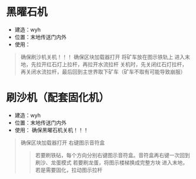 # 黑曜石机
- 建造：wyh
- 位置：末地传送门内外
- 使用：
> 确保刷沙机关机！！！
确保区块加载器打开
将矿车放在图示铁轨上
进入末地，先拉开红石灯上拉杆，再拉开水流拉杆
关机时，先关闭红石灯拉杆，再关闭水流拉杆，最后回到主世界取下矿车（矿车不取有可能导致崩服）

# 刷沙机（配套固化机）
- 建造：wyh
- 位置：末地传送门内外
- 使用：
确保黑曜石机关机！！！
> 确保区块加载器打开
右键图示音符盒
>> 若要刷铁砧，每个方向分别右键图示音符盒。音符盒再右键一次回到刷沙、龙蛋模式
若要刷龙蛋，将图示楼梯换成完整方块
>进入末地，若是需要固化，拉动图示拉杆
